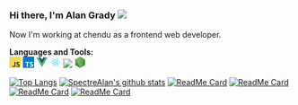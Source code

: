 ### Hi there, I'm Alan Grady <img height="40" src="https://raw.githubusercontent.com/SpectreAlan/images/master/blog/common/roll.gif">
Now I'm working at chendu as a frontend web developer.

**Languages and Tools:**  
<code><img height="20" src="https://raw.githubusercontent.com/github/explore/80688e429a7d4ef2fca1e82350fe8e3517d3494d/topics/javascript/javascript.png"></code>
<code><img height="20" src="https://raw.githubusercontent.com/github/explore/80688e429a7d4ef2fca1e82350fe8e3517d3494d/topics/typescript/typescript.png"></code>
<code><img height="20" src="https://raw.githubusercontent.com/github/explore/80688e429a7d4ef2fca1e82350fe8e3517d3494d/topics/vue/vue.png"></code>
<code><img height="20" src="https://raw.githubusercontent.com/github/explore/80688e429a7d4ef2fca1e82350fe8e3517d3494d/topics/react/react.png"></code>
<code><img height="20" src="https://avatars1.githubusercontent.com/u/14101776?s=200&v=4"></code>
<code><img height="20" src="https://raw.githubusercontent.com/github/explore/80688e429a7d4ef2fca1e82350fe8e3517d3494d/topics/nodejs/nodejs.png"></code>

[![Top Langs](https://github-readme-stats.vercel.app/api/top-langs/?username=SpectreAlan&layout=compact&hide_border=true)](https://jszoo.com)
[![SpectreAlan's github stats](https://github-readme-stats.vercel.app/api?username=SpectreAlan&show_icons=true&theme=radical)](https://jszoo.com)
[![ReadMe Card](https://github-readme-stats.vercel.app/api/pin/?username=SpectreAlan&repo=blog-nextjs&theme=react)](https://github.com/SpectreAlan/blog-nextjs)
[![ReadMe Card](https://github-readme-stats.vercel.app/api/pin/?username=SpectreAlan&repo=blog_admin&theme=chartreuse-dark)](https://github.com/SpectreAlan/blog_admin)
[![ReadMe Card](https://github-readme-stats.vercel.app/api/pin/?username=SpectreAlan&repo=blog-server&theme=material-palenight)](https://github.com/SpectreAlan/blog-server)
[![ReadMe Card](https://github-readme-stats.vercel.app/api/pin/?username=SpectreAlan&repo=react-cloud-music-typescript&theme=react)](https://github.com/SpectreAlan/react-cloud-music-typescript)
